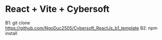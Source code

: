 # React + Vite + Cybersoft

B1: git clone https://github.com/NgoDuc2505/Cybersoft_ReactJs_b1_template
B2: npm install

